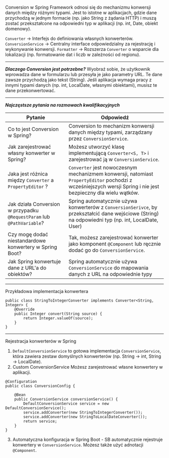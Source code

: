 Conversion w Spring Framework odnosi się do mechanizmu konwersji danych między różnymi typami. Jest to istotne w aplikacjach, gdzie dane przychodzą w jednym formacie (np. jako String z żądania HTTP) i muszą zostać przekształcone na odpowiedni typ w aplikacji (np. int, Date, obiekt domenowy).

`Converter` -> Interfejs do definiowania własnych konwerterów.
`ConversionService` -> Centralny interface odpowiedzialny za rejestrację i wykonywanie konwersji.
`Formatter` -> Rozszerza `Converter` o wsparcie dla lokalizacji (np. formatowanie dat i liczb w zależności od regionu).

---
***Dlaczego Conversion jest potrzebne?***
Wyobraź sobie, że użytkownik wprowadza dane w formularzu lub przesyła je jako parametry URL. Te dane zawsze przychodzą jako tekst (String). Jeśli aplikacja wymaga pracy z innymi typami danych (np. int, LocalDate, własnymi obiektami), musisz te dane przekonwertować.

---
***Najczęstsze pytania na rozmowach kwalifikacyjnych***


| Pytanie                                                                | Odpowiedź                                                                                                                                                      |
| ---------------------------------------------------------------------- | -------------------------------------------------------------------------------------------------------------------------------------------------------------- |
| Co to jest Conversion w Spring?                                        | Conversion to mechanizm konwersji danych między typami, zarządzany przez `ConversionService`.                                                                  |
| Jak zarejestrować własny konwerter w Spring?                           | Możesz utworzyć klasę implementującą `Converter<S, T>` i zarejestrować ją w `ConversionService`.                                                               |
| Jaka jest różnica między `Converter` a `PropertyEditor` ?              | `Converter` jest nowoczesnym mechanizmem konwersji, natomiast `PropertyEditor` pochodzi z wcześniejszych wersji Spring i nie jest bezpieczny dla wielu wątków. |
| Jak działa Conversion w przypadku `@RequestParam` lub `@PathVariable`? | Spring automatycznie używa konwerterów z `ConversionSerivce`, by przekształcić dane wejściowe (String) na odpowiedni typ (np. int, LocalDate, User)            |
| Czy mogę dodać niestandardowe konwertery w Spring Boot?                | Tak, możesz zarejestrować konwerter jako komponent `@Component` lub ręcznie dodać go do `ConversionService`.                                                   |
| Jak Spring konwertuje dane z URL'a do obiektów?                        | Spring automatycznie używa `ConversionService` do mapowania danych z URL na odpowiednie typy                                                                   |

---
Przykładowa implementacja konwertera
```
public class StringToIntegerConverter implements Converter<String, Integer> {
    @Override
    public Integer convert(String source) {
        return Integer.valueOf(source);
    }
}
```

---
Rejestracja konwerterów w Spring

1. `DefaultConversionService` to gotowa implementacja `ConversionService`, która zawiera zestaw domyślnych konwerterów (np. String -> int, String -> LocalDate).
2. Custom ConversionService Możesz zarejestrować własne konwertery w aplikacji.
```
@Configuration
public class ConversionConfig {

    @Bean
    public ConversionService conversionService() {
        DefaultConversionService service = new DefaultConversionService();
        service.addConverter(new StringToIntegerConverter());
        service.addConverter(new StringToLocalDateConverter());
        return service;
    }
}
```
3. Automatyczna konfiguracja w Spring Boot - SB automatycznie rejestruje konwertery w `ConversionService`. Możesz także użyć adnotacji `@Component`.